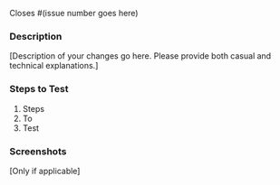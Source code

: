 Closes #(issue number goes here)

### Description

[Description of your changes go here. Please provide both casual and technical explanations.]

### Steps to Test

1. Steps
2. To
3. Test

### Screenshots

[Only if applicable]
